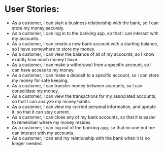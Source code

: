 # User Stories:
- As a customer, I can start a business relationship with the bank, so I can store my money securely.
- As a customer, I can log in to the banking app, so that I can interact with my accounts.
- As a customer, I can create a new bank account with a starting balance, so I have somewhere to store my money.
- As a customer, I can view the balance of all of my accounts, so I know exactly how much money I have.
- As a customer, I can make a withdrawal from a specific account, so I can have access to my money.
- As a customer, I can make a deposit to a specific account, so I can store my money for safe keeping.
- As a customer, I can transfer money between accounts, so I can consolidate my money.
- As a customer, I can view the transactions for my associated accounts, so that I can analyze my money habits.
- As a customer, I can view my current personal information, and update it, so that it can stay current.
- As a customer, I can close any of my bank accounts, so that it is easier to remember where my money resides.
- As a customer, I can log out of the banking app, so that no one but me can interact with my accounts.
- As a customer, I can end my relationship with the bank when it is no longer needed. 
